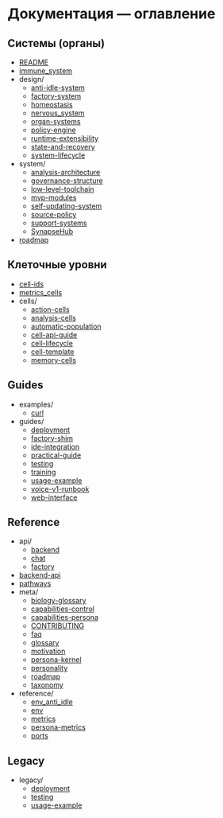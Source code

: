 <!-- neira:meta
id: NEI-20250902-101341-doc-map
intent: docs
summary: |
  Автогенерированный список файлов документации.
-->

# Документация — оглавление

## Системы (органы)

- [README](README.md)
- [immune_system](immune_system.md)
- design/
  - [anti-idle-system](design/anti-idle-system.md)
  - [factory-system](design/factory-system.md)
  - [homeostasis](design/homeostasis.md)
  - [nervous_system](design/nervous_system.md)
  - [organ-systems](design/organ-systems.md)
  - [policy-engine](design/policy-engine.md)
  - [runtime-extensibility](design/runtime-extensibility.md)
  - [state-and-recovery](design/state-and-recovery.md)
  - [system-lifecycle](design/system-lifecycle.md)
- system/
  - [analysis-architecture](system/analysis-architecture.md)
  - [governance-structure](system/governance-structure.md)
  - [low-level-toolchain](system/low-level-toolchain.md)
  - [mvp-modules](system/mvp-modules.md)
  - [self-updating-system](system/self-updating-system.md)
  - [source-policy](system/source-policy.md)
  - [support-systems](system/support-systems.md)
  - [SynapseHub](system/support-systems.md#synapsehub)
- [roadmap](roadmap.md)

## Клеточные уровни

- [cell-ids](cell-ids.md)
- [metrics_cells](metrics_cells.md)
- cells/
  - [action-cells](cells/action-cells.md)
  - [analysis-cells](cells/analysis-cells.md)
  - [automatic-population](cells/automatic-population.md)
  - [cell-api-guide](cells/cell-api-guide.md)
  - [cell-lifecycle](cells/cell-lifecycle.md)
  - [cell-template](cells/cell-template.md)
  - [memory-cells](cells/memory-cells.md)

## Guides

- examples/
  - [curl](examples/curl.md)
- guides/
  - [deployment](guides/deployment.md)
  - [factory-shim](guides/factory-shim.md)
  - [ide-integration](guides/ide-integration.md)
  - [practical-guide](guides/practical-guide.md)
  - [testing](guides/testing.md)
  - [training](guides/training.md)
  - [usage-example](guides/usage-example.md)
  - [voice-v1-runbook](guides/voice-v1-runbook.md)
  - [web-interface](guides/web-interface.md)

## Reference

- api/
  - [backend](api/backend.md)
  - [chat](api/chat.md)
  - [factory](api/factory.md)
- [backend-api](backend-api.md)
- [pathways](pathways.md)
- meta/
  - [biology-glossary](meta/biology-glossary.md)
  - [capabilities-control](meta/capabilities-control.md)
  - [capabilities-persona](meta/capabilities-persona.md)
  - [CONTRIBUTING](meta/CONTRIBUTING.md)
  - [faq](meta/faq.md)
  - [glossary](meta/glossary.md)
  - [motivation](meta/motivation.md)
  - [persona-kernel](meta/persona-kernel.md)
  - [personality](meta/personality.md)
  - [roadmap](meta/roadmap.md)
  - [taxonomy](meta/taxonomy.md)
- reference/
  - [env_anti_idle](reference/env_anti_idle.md)
  - [env](reference/env.md)
  - [metrics](reference/metrics.md)
  - [persona-metrics](reference/persona-metrics.md)
  - [ports](reference/ports.md)

## Legacy

- legacy/
  - [deployment](legacy/deployment.md)
  - [testing](legacy/testing.md)
  - [usage-example](legacy/usage-example.md)
